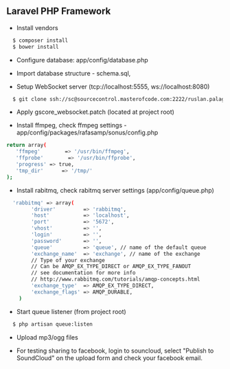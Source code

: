 ## Laravel PHP Framework

* Install vendors
```sh
  $ composer install
  $ bower install
```
* Configure database: app/config/database.php

* Import database structure - schema.sql,

* Setup WebSocket server (tcp://localhost:5555, ws://localhost:8080)

```sh
  $ git clone ssh://sc@sourcecontrol.masterofcode.com:2222/ruslan.palagin/gscore_websocket.git
```

* Apply gscore_websocket.patch (located at project root)

* Install ffmpeg, check ffmpeg settings - app/config/packages/rafasamp/sonus/config.php
```sh
return array(
   'ffmpeg'		   => '/usr/bin/ffmpeg',
   'ffprobe'        => '/usr/bin/ffprobe',
   'progress' => true,
   'tmp_dir'      => '/tmp/'
);
```

* Install rabitmq, check rabitmq server settings (app/config/queue.php)
```sh
  'rabbitmq' => array(
        'driver'         => 'rabbitmq',
        'host'           => 'localhost',
        'port'           => '5672',
        'vhost'          => '',
        'login'          => '',
        'password'       => '',
        'queue'          => 'queue', // name of the default queue
        'exchange_name'  => 'exchange', // name of the exchange
        // Type of your exchange
        // Can be AMQP_EX_TYPE_DIRECT or AMQP_EX_TYPE_FANOUT
        // see documentation for more info
        // http://www.rabbitmq.com/tutorials/amqp-concepts.html
        'exchange_type'  => AMQP_EX_TYPE_DIRECT,
        'exchange_flags' => AMQP_DURABLE,
    )
```
* Start queue listener (from project root)
```sh
  $ php artisan queue:listen
```

* Upload mp3/ogg files

* For testing sharing to facebook, login to souncloud, select "Publish to SoundCloud" on the upload form and check your facebook email.